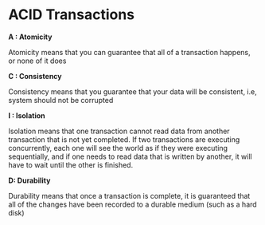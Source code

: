 # ACID Transactions

**A : Atomicity**

Atomicity means that you can guarantee that all of a transaction happens, or none of it does

**C : Consistency**

Consistency means that you guarantee that your data will be consistent, i.e, system should not be corrupted

**I : Isolation**

Isolation means that one transaction cannot read data from another transaction that is not yet completed. If two transactions are executing concurrently, each one will see the world as if they were executing sequentially, and if one needs to read data that is written by another, it will have to wait until the other is finished.

**D: Durability**

Durability means that once a transaction is complete, it is guaranteed that all of the changes have been recorded to a durable medium (such as a hard disk)